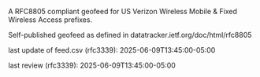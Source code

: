 

A RFC8805 compliant geofeed for US Verizon Wireless Mobile & Fixed Wireless Access prefixes.

Self-published geofeed as defined in datatracker.ietf.org/doc/html/rfc8805

last update of feed.csv (rfc3339): 2025-06-09T13:45:00-05:00

last review (rfc3339): 2025-06-09T13:45:00-05:00